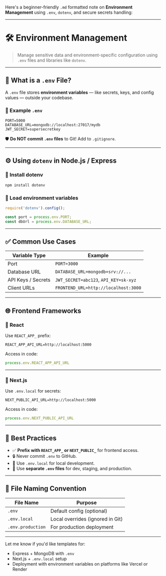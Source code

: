 Here's a beginner-friendly `.md` formatted note on **Environment Management** using `.env`, `dotenv`, and secure secrets handling:

---

# 🛠️ **Environment Management**

> Manage sensitive data and environment-specific configuration using `.env` files and libraries like `dotenv`.

---

## 📄 **What is a `.env` File?**

A `.env` file stores **environment variables** — like secrets, keys, and config values — outside your codebase.

### 📁 Example `.env`

```env
PORT=5000
DATABASE_URL=mongodb://localhost:27017/mydb
JWT_SECRET=supersecretkey
```

🛡️ **Do NOT commit `.env` files** to Git! Add to `.gitignore`.

---

## ⚙️ **Using `dotenv` in Node.js / Express**

### 🔸 Install dotenv

```bash
npm install dotenv
```

### 🔸 Load environment variables

```js
require('dotenv').config();

const port = process.env.PORT;
const dbUrl = process.env.DATABASE_URL;
```

---

## ✅ Common Use Cases

| Variable Type      | Example                               |
| ------------------ | ------------------------------------- |
| Port               | `PORT=3000`                           |
| Database URL       | `DATABASE_URL=mongodb+srv://...`      |
| API Keys / Secrets | `JWT_SECRET=abc123`, `API_KEY=sk-xyz` |
| Client URLs        | `FRONTEND_URL=http://localhost:3000`  |

---

## 🌐 **Frontend Frameworks**

### 🔹 React

Use `REACT_APP_` prefix:

```env
REACT_APP_API_URL=http://localhost:5000
```

Access in code:

```js
process.env.REACT_APP_API_URL
```

---

### 🔹 Next.js

Use `.env.local` for secrets:

```env
NEXT_PUBLIC_API_URL=http://localhost:5000
```

Access in code:

```js
process.env.NEXT_PUBLIC_API_URL
```

---

## 🔐 Best Practices

* ✅ **Prefix with `REACT_APP_` or `NEXT_PUBLIC_`** for frontend access.
* 🔒 Never commit `.env` to GitHub.
* 📁 Use `.env.local` for local development.
* 🚀 Use **separate `.env` files** for dev, staging, and production.

---

## 📁 File Naming Convention

| File Name         | Purpose                          |
| ----------------- | -------------------------------- |
| `.env`            | Default config (optional)        |
| `.env.local`      | Local overrides (ignored in Git) |
| `.env.production` | For production deployment        |

---

Let me know if you'd like templates for:

* Express + MongoDB with `.env`
* Next.js + `.env.local` setup
* Deployment with environment variables on platforms like Vercel or Render
